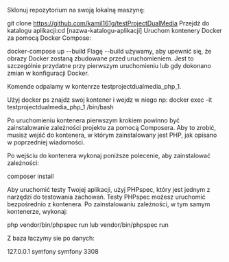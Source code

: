Sklonuj repozytorium na swoją lokalną maszynę:

git clone https://github.com/kamil161g/testProjectDualMedia Przejdź do katalogu aplikacji:cd [nazwa-katalogu-aplikacji] Uruchom kontenery Docker za pomocą Docker Compose:

docker-compose up --build Flagę --build używamy, aby upewnić się, że obrazy Docker zostaną zbudowane przed uruchomieniem. Jest to szczególnie przydatne przy pierwszym uruchomieniu lub gdy dokonano zmian w konfiguracji Docker.

Komende odpalamy w kontenrze testprojectdualmedia_php_1.

Użyj docker ps znajdz swoj kontener i wejdz w niego np: docker exec -it  testprojectdualmedia_php_1 /bin/bash

Po uruchomieniu kontenera pierwszym krokiem powinno być zainstalowanie zależności projektu za pomocą Composera. Aby to zrobić, musisz wejść do kontenera, w którym zainstalowany jest PHP, jak opisano w poprzedniej wiadomości. 

Po wejściu do kontenera wykonaj poniższe polecenie, aby zainstalować zależności:

composer install

Aby uruchomić testy Twojej aplikacji, użyj PHPspec, który jest jednym z narzędzi do testowania zachowań. Testy PHPspec możesz uruchomić bezpośrednio z kontenera. Po zainstalowaniu zależności, w tym samym kontenerze, wykonaj:

php vendor/bin/phpspec run lub vendor/bin/phpspec run

Z baza łaczymy sie po danych:

127.0.0.1
symfony
symfony
3308

